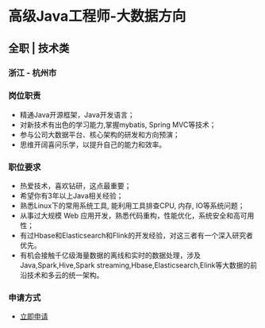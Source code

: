 
# 高级Java工程师-大数据方向
## 全职  |  技术类
### 浙江 - 杭州市

### 岗位职责
- 精通Java开源框架，Java开发语言；
- 对新技术有出色的学习能力,掌握mybatis, Spring MVC等技术；
- 参与公司大数据平台、核心架构的研发和方向预演；
- 思维开阔喜问乐学，以提升自己的能力和效率。
### 职位要求
- 热爱技术，喜欢钻研，这点最重要；
- 希望你有3年以上Java相关经验；
- 熟悉Linux下的常用系统工具, 能利用工具排查CPU, 内存, IO等系统问题；
- 从事过大规模 Web 应用开发，熟悉代码重构，性能优化，系统安全和高可用性；
- 有过Hbase和Elasticsearch和Flink的开发经验，对这三者有一个深入研究者优先。
- 有机会接触千亿级海量数据的离线和实时的数据处理，涉及Java,Spark,Hive,Spark streaming,Hbase,Elasticsearch,Elink等大数据的前沿技术和多云的统一架构。
### 申请方式
- <a href="mailto:hr@tuya.com?subject=求职简历-高级Java工程师-大数据方向-来自GitHub">立即申请</a>